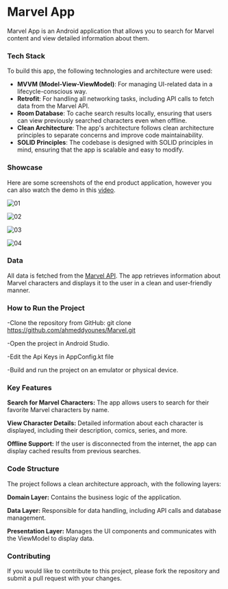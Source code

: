 # Marvel App

Marvel App is an Android application that allows you to search for Marvel content and view detailed information about them.

### Tech Stack

To build this app, the following technologies and architecture were used:

- **MVVM (Model-View-ViewModel)**: For managing UI-related data in a lifecycle-conscious way.
- **Retrofit**: For handling all networking tasks, including API calls to fetch data from the Marvel API.
- **Room Database**: To cache search results locally, ensuring that users can view previously searched characters even when offline.
- **Clean Architecture**: The app's architecture follows clean architecture principles to separate concerns and improve code maintainability.
- **SOLID Principles**: The codebase is designed with SOLID principles in mind, ensuring that the app is scalable and easy to modify.

### Showcase

Here are some screenshots of the end product application, however you can also watch the demo in this [video](https://drive.google.com/file/d/1N0nepfk3L3-INClcMGb4xYb0ComuIH2C/view?usp=drive_link).

![01](screenshots/01.png)

![02](screenshots/02.png)

![03](screenshots/03.png)

![04](screenshots/04.png)

### Data

All data is fetched from the [Marvel API](https://developer.marvel.com/). The app retrieves information about Marvel characters and displays it to the user in a clean and user-friendly manner.

### How to Run the Project

-Clone the repository from GitHub:
   git clone https://github.com/ahmeddyounes/Marvel.git

-Open the project in Android Studio.

-Edit the Api Keys in AppConfig.kt file

-Build and run the project on an emulator or physical device.


### Key Features
**Search for Marvel Characters:** The app allows users to search for their favorite Marvel characters by name.

**View Character Details:** Detailed information about each character is displayed, including their description, comics, series, and more.

**Offline Support:** If the user is disconnected from the internet, the app can display cached results from previous searches.


### Code Structure
The project follows a clean architecture approach, with the following layers:

**Domain Layer:** Contains the business logic of the application.

**Data Layer:** Responsible for data handling, including API calls and database management.

**Presentation Layer:** Manages the UI components and communicates with the ViewModel to display data.


### Contributing
If you would like to contribute to this project, please fork the repository and submit a pull request with your changes.

